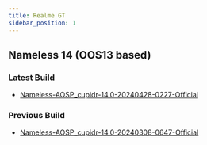 ```yaml
---
title: Realme GT
sidebar_position: 1
---
```


## Nameless 14 (OOS13 based)

### Latest Build
- [Nameless-AOSP_cupidr-14.0-20240428-0227-Official](https://sourceforge.net/projects/nameless-aosp/files/cupidr/Nameless-AOSP_cupidr-14.0-20240428-0227-Official.zip/download)

### Previous Build
- [Nameless-AOSP_cupidr-14.0-20240308-0647-Official](https://sourceforge.net/projects/nameless-aosp/files/cupidr/Nameless-AOSP_cupidr-14.0-20240308-0647-Official.zip/download)
